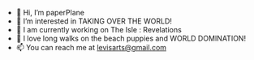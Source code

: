 - 👋 Hi, I’m paperPlane
- 👀 I’m interested in TAKING OVER THE WORLD! 
- 🌱 I am currently working on The Isle : Revelations
- 💞️ I love long walks on the beach puppies and WORLD DOMINATION! 
- 📫 You can reach me at levisarts@gmail.com

<!---
Levisarts/Levisarts is a ✨ special ✨ repository because its `README.md` (this file) appears on your GitHub profile.
You can click the Preview link to take a look at your changes.
--->

